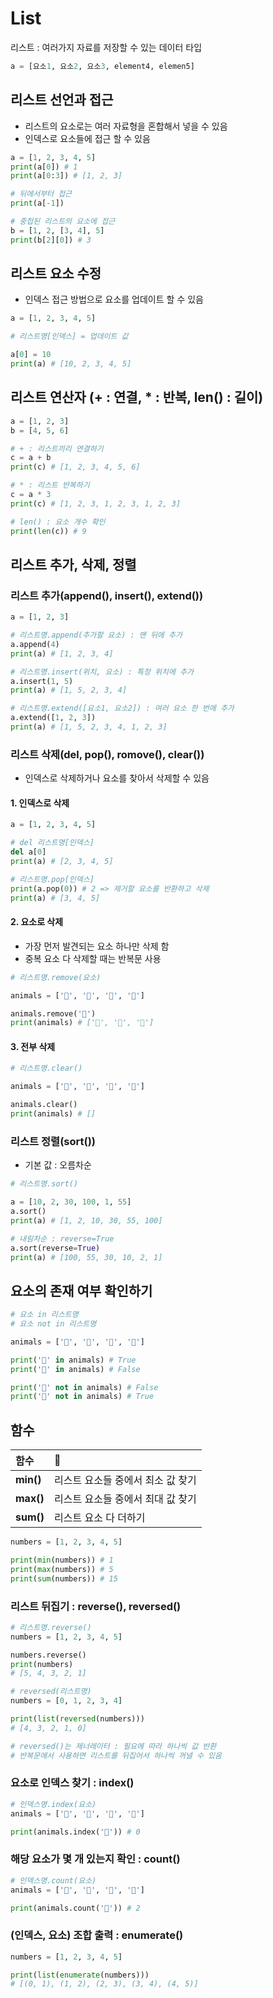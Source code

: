 # List

리스트 : 여러가지 자료를 저장할 수 있는 데이터 타입

```python
a = [요소1, 요소2, 요소3, element4, elemen5]
```

## 리스트 선언과 접근

- 리스트의 요소로는 여러 자료형을 혼합해서 넣을 수 있음
- 인덱스로 요소들에 접근 할 수 있음

```python
a = [1, 2, 3, 4, 5]
print(a[0]) # 1
print(a[0:3]) # [1, 2, 3]

# 뒤에서부터 접근
print(a[-1])

# 중첩된 리스트의 요소에 접근
b = [1, 2, [3, 4], 5]
print(b[2][0]) # 3
```

## 리스트 요소 수정

- 인덱스 접근 방법으로 요소를 업데이트 할 수 있음

```python
a = [1, 2, 3, 4, 5]

# 리스트명[인덱스] = 업데이트 값

a[0] = 10
print(a) # [10, 2, 3, 4, 5]
```

## 리스트 연산자 (+ : 연결, \* : 반복, len() : 길이)

```python
a = [1, 2, 3]
b = [4, 5, 6]

# + : 리스트끼리 연결하기
c = a + b
print(c) # [1, 2, 3, 4, 5, 6]

# * : 리스트 반복하기
c = a * 3
print(c) # [1, 2, 3, 1, 2, 3, 1, 2, 3]

# len() : 요소 개수 확인
print(len(c)) # 9
```

## 리스트 추가, 삭제, 정렬

### 리스트 추가(append(), insert(), extend())

```python
a = [1, 2, 3]

# 리스트명.append(추가할 요소) : 맨 뒤에 추가
a.append(4)
print(a) # [1, 2, 3, 4]

# 리스트명.insert(위치, 요소) : 특정 위치에 추가
a.insert(1, 5)
print(a) # [1, 5, 2, 3, 4]

# 리스트명.extend([요소1, 요소2]) : 여러 요소 한 번에 추가
a.extend([1, 2, 3])
print(a) # [1, 5, 2, 3, 4, 1, 2, 3]
```

### 리스트 삭제(del, pop(), romove(), clear())

- 인덱스로 삭제하거나 요소를 찾아서 삭제할 수 있음

#### 1. 인덱스로 삭제

```python
a = [1, 2, 3, 4, 5]

# del 리스트명[인덱스]
del a[0]
print(a) # [2, 3, 4, 5]

# 리스트명.pop[인덱스]
print(a.pop(0)) # 2 => 제거할 요소를 반환하고 삭제
print(a) # [3, 4, 5]
```

#### 2. 요소로 삭제

- 가장 먼저 발견되는 요소 하나만 삭제 함
- 중복 요소 다 삭제할 때는 반복문 사용

```python
# 리스트명.remove(요소)

animals = ['🐼', '🐼', '🐶', '🐰']

animals.remove('🐼')
print(animals) # ['🐼', '🐶', '🐰']
```

#### 3. 전부 삭제

```python
# 리스트명.clear()

animals = ['🐼', '🐼', '🐶', '🐰']

animals.clear()
print(animals) # []
```

### 리스트 정렬(sort())

- 기본 값 : 오름차순

```python
# 리스트명.sort()

a = [10, 2, 30, 100, 1, 55]
a.sort()
print(a) # [1, 2, 10, 30, 55, 100]

# 내림차순 : reverse=True
a.sort(reverse=True)
print(a) # [100, 55, 30, 10, 2, 1]
```

## 요소의 존재 여부 확인하기

```python
# 요소 in 리스트명
# 요소 not in 리스트명

animals = ['🐼', '🐼', '🐶', '🐰']

print('🐼' in animals) # True
print('🍓' in animals) # False

print('🐶' not in animals) # False
print('🍑' not in animals) # True
```

## 함수

| 함수      | 📝                                |
| :-------- | :-------------------------------- |
| **min()** | 리스트 요소들 중에서 최소 값 찾기 |
| **max()** | 리스트 요소들 중에서 최대 값 찾기 |
| **sum()** | 리스트 요소 다 더하기             |

```python
numbers = [1, 2, 3, 4, 5]

print(min(numbers)) # 1
print(max(numbers)) # 5
print(sum(numbers)) # 15
```

### 리스트 뒤집기 : reverse(), reversed()

```python
# 리스트명.reverse()
numbers = [1, 2, 3, 4, 5]

numbers.reverse()
print(numbers)
# [5, 4, 3, 2, 1]
```

```python
# reversed(리스트명)
numbers = [0, 1, 2, 3, 4]

print(list(reversed(numbers)))
# [4, 3, 2, 1, 0]

# reversed()는 제너레이터 : 필요에 따라 하나씩 값 반환
# 반복문에서 사용하면 리스트를 뒤집어서 하나씩 꺼낼 수 있음
```

### 요소로 인덱스 찾기 : index()

```python
# 인덱스명.index(요소)
animals = ['🐼', '🐼', '🐶', '🐰']

print(animals.index('🐼')) # 0
```

### 해당 요소가 몇 개 있는지 확인 : count()

```python
# 인덱스명.count(요소)
animals = ['🐼', '🐼', '🐶', '🐰']

print(animals.count('🐼')) # 2
```

### (인덱스, 요소) 조합 출력 : enumerate()

```python
numbers = [1, 2, 3, 4, 5]

print(list(enumerate(numbers)))
# [(0, 1), (1, 2), (2, 3), (3, 4), (4, 5)]
```
